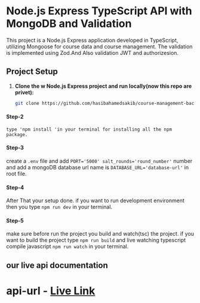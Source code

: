 # Node.js Express TypeScript API with MongoDB and Validation

This project is a Node.js Express application developed in TypeScript, utilizing Mongoose for course data and course management. The validation is implemented using Zod.And Also validation JWT and authorizesion.

## Project Setup

1. **Clone the w Node.js Express project and run locally(now this repo are privet):**

   ```bash
   git clone https://github.com/hasibahamedsakib/course-management-backend.git
   ```

#### Step-2

    type 'npm install 'in your terminal for installing all the npm package.

#### Step-3

create a `.env` file and add `PORT='5000' salt_rounds='round_number'` number and add a mongoDB database url name is `DATABASE_URL='database-url'` in root file.

#### Step-4

After That your setup done. if you want to run development environment then you type
`npm run dev` in your terminal.

#### Step-5

make sure before run the project you build and watch(tsc) the project. if you want to build the project type `npm run build` and live watching typescript compile javascript `npm run watch` in your terminal.

## our live api documentation

# api-url - [Live Link](https://course-management-topaz.vercel.app/)
